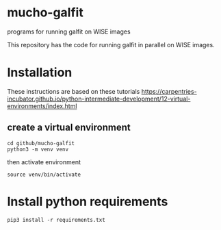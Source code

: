 # mucho-galfit
programs for running galfit on WISE images


This repository has the code for running galfit in parallel on WISE images.  


# Installation
These instructions are based on these tutorials https://carpentries-incubator.github.io/python-intermediate-development/12-virtual-environments/index.html
## create a virtual environment

```
cd github/mucho-galfit
python3 -m venv venv
```

then activate environment
```
source venv/bin/activate
```

# Install python requirements

```
pip3 install -r requirements.txt
```
